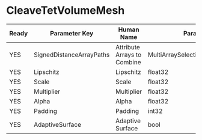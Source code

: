 # CleaveTetVolumeMesh #

| Ready | Parameter Key | Human Name | Parameter Type | Parameter Class |
|-------|---------------|------------|-----------------|----------------|
| YES | SignedDistanceArrayPaths | Attribute Arrays to Combine | MultiArraySelectionParameter::ValueType | MultiArraySelectionParameter |
| YES | Lipschitz | Lipschitz | float32 | Float32Parameter |
| YES | Scale | Scale | float32 | Float32Parameter |
| YES | Multiplier | Multiplier | float32 | Float32Parameter |
| YES | Alpha | Alpha | float32 | Float32Parameter |
| YES | Padding | Padding | int32 | Int32Parameter |
| YES | AdaptiveSurface | Adaptive Surface | bool | BoolParameter |
